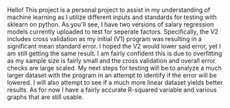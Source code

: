 Hello! This project is a personal project to assist in my understanding of machine learning as I 
utilize different inputs and standards for testing with sklearn on python. As you'll see, I have two 
versions of salary regression models currently uploaded to test for seperate factors. Specifically, 
the V2 includes cross validation as my initial (V1) program was resulting in a significant mean standard 
error. I hoped the V2 would lower said error, yet I am still getting the same result. I am fairly confident 
this is due to overfitting as my sample size is fairly small and the cross validation and overall error 
checks are large scaled. My next steps for testing will be to analyze a much larger dataset with the program 
in an attempt to identify if the error will be lowered. I will also attempt to see if a much more linear dataset 
yields better results. As for now I have a fairly accurate R-squared variable and various graphs that are still 
usable. 
